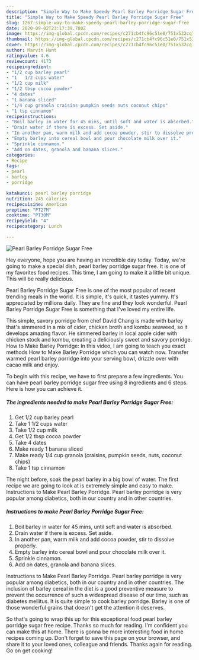 ```yaml
---
description: "Simple Way to Make Speedy Pearl Barley Porridge Sugar Free"
title: "Simple Way to Make Speedy Pearl Barley Porridge Sugar Free"
slug: 1267-simple-way-to-make-speedy-pearl-barley-porridge-sugar-free
date: 2020-09-02T23:17:39.780Z
image: https://img-global.cpcdn.com/recipes/c271cb4fc96c51e0/751x532cq70/pearl-barley-porridge-sugar-free-recipe-main-photo.jpg
thumbnail: https://img-global.cpcdn.com/recipes/c271cb4fc96c51e0/751x532cq70/pearl-barley-porridge-sugar-free-recipe-main-photo.jpg
cover: https://img-global.cpcdn.com/recipes/c271cb4fc96c51e0/751x532cq70/pearl-barley-porridge-sugar-free-recipe-main-photo.jpg
author: Marvin Hunt
ratingvalue: 4.6
reviewcount: 4173
recipeingredient:
- "1/2 cup barley pearl"
- "1   1/2 cups water"
- "1/2 cup milk"
- "1/2 tbsp cocoa powder"
- "4 dates"
- "1 banana sliced"
- "1/4 cup granola craisins pumpkin seeds nuts coconut chips"
- "1 tsp cinnamon"
recipeinstructions:
- "Boil barley in water for 45 mins, until soft and water is absorbed."
- "Drain water if there is excess. Set aside."
- "In another pan, warm milk and add cocoa powder, stir to dissolve properly."
- "Empty barley into cereal bowl and pour chocolate milk over it."
- "Sprinkle cinnamon."
- "Add on dates, granola and banana slices."
categories:
- Recipe
tags:
- pearl
- barley
- porridge

katakunci: pearl barley porridge 
nutrition: 245 calories
recipecuisine: American
preptime: "PT27M"
cooktime: "PT30M"
recipeyield: "4"
recipecategory: Lunch

---
```



![Pearl Barley Porridge Sugar Free](https://img-global.cpcdn.com/recipes/c271cb4fc96c51e0/751x532cq70/pearl-barley-porridge-sugar-free-recipe-main-photo.jpg)

Hey everyone, hope you are having an incredible day today. Today, we're going to make a special dish, pearl barley porridge sugar free. It is one of my favorites food recipes. This time, I am going to make it a little bit unique. This will be really delicious.

Pearl Barley Porridge Sugar Free is one of the most popular of recent trending meals in the world. It is simple, it's quick, it tastes yummy. It's appreciated by millions daily. They are fine and they look wonderful. Pearl Barley Porridge Sugar Free is something that I've loved my entire life.

This simple, savory porridge from chef David Chang is made with barley that&#39;s simmered in a mix of cider, chicken broth and kombu seaweed, so it develops amazing flavor. He simmered barley in local apple cider with chicken stock and kombu, creating a deliciously sweet and savory porridge. How to Make Barley Porridge: In this video, I am going to teach you exact methods How to Make Barley Porridge which you can watch now. Transfer warmed pearl barley porridge into your serving bowl, drizzle over with cacao milk and enjoy.


To begin with this recipe, we have to first prepare a few ingredients. You can have pearl barley porridge sugar free using 8 ingredients and 6 steps. Here is how you can achieve it.

<!--inarticleads1-->

##### The ingredients needed to make Pearl Barley Porridge Sugar Free:

1. Get 1/2 cup barley pearl
1. Take 1   1/2 cups water
1. Take 1/2 cup milk
1. Get 1/2 tbsp cocoa powder
1. Take 4 dates
1. Make ready 1 banana sliced
1. Make ready 1/4 cup granola (craisins, pumpkin seeds, nuts, coconut chips)
1. Take 1 tsp cinnamon


The night before, soak the pearl barley in a big bowl of water. The first recipe we are going to look at is extremely simple and easy to make. Instructions to Make Pearl Barley Porridge. Pearl barley porridge is very popular among diabetics, both in our country and in other countries. 

<!--inarticleads2-->

##### Instructions to make Pearl Barley Porridge Sugar Free:

1. Boil barley in water for 45 mins, until soft and water is absorbed.
1. Drain water if there is excess. Set aside.
1. In another pan, warm milk and add cocoa powder, stir to dissolve properly.
1. Empty barley into cereal bowl and pour chocolate milk over it.
1. Sprinkle cinnamon.
1. Add on dates, granola and banana slices.


Instructions to Make Pearl Barley Porridge. Pearl barley porridge is very popular among diabetics, both in our country and in other countries. The inclusion of barley cereal in the diet is a good preventive measure to prevent the occurrence of such a widespread disease of our time, such as diabetes mellitus. It is quite simple to cook barley porridge. Barley is one of those wonderful grains that doesn&#39;t get the attention it deserves. 

So that's going to wrap this up for this exceptional food pearl barley porridge sugar free recipe. Thanks so much for reading. I'm confident you can make this at home. There is gonna be more interesting food in home recipes coming up. Don't forget to save this page on your browser, and share it to your loved ones, colleague and friends. Thanks again for reading. Go on get cooking!
